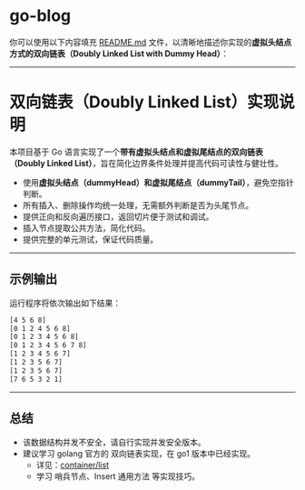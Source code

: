# go-blog

你可以使用以下内容填充 [README.md](file:///Users/Ypuyu/Desktop/workspace/Github/AcWing/README.md) 文件，以清晰地描述你实现的**虚拟头结点方式的双向链表（Doubly Linked List with Dummy Head）**：

---

# 双向链表（Doubly Linked List）实现说明

本项目基于 Go 语言实现了一个**带有虚拟头结点和虚拟尾结点的双向链表（Doubly Linked List）**，旨在简化边界条件处理并提高代码可读性与健壮性。

- 使用**虚拟头结点（dummyHead）和虚拟尾结点（dummyTail）**，避免空指针判断。
- 所有插入、删除操作均统一处理，无需额外判断是否为头尾节点。
- 提供正向和反向遍历接口，返回切片便于测试和调试。
- 插入节点提取公共方法，简化代码。
- 提供完整的单元测试，保证代码质量。

---

## 示例输出

运行程序将依次输出如下结果：
```bash
[4 5 6 8]
[0 1 2 4 5 6 8]
[0 1 2 3 4 5 6 8]
[0 1 2 3 4 5 6 7 8]
[1 2 3 4 5 6 7]
[1 2 3 5 6 7]
[1 2 3 5 6 7]
[7 6 5 3 2 1]
```

---

## 总结

- 该数据结构并发不安全，请自行实现并发安全版本。
- 建议学习 golang 官方的 双向链表实现，在 go1 版本中已经实现。
  - 详见：[container/list](https://pkg.go.dev/container/list@go1.24.4)
  - 学习 哨兵节点、Insert 通用方法 等实现技巧。